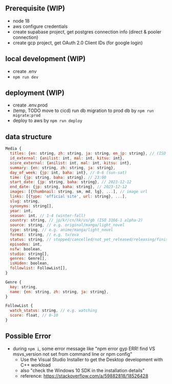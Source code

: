 ## Prerequisite (WIP)

- node 18
- aws configure credentials
- create supabase project, get postgres connection info (direct & pooler connection)
- create gcp project, get OAuth 2.0 Client IDs (for google login)

## local development (WIP)

- create .env
- `npm run dev`

## deployment (WIP)

- create .env.prod
- (temp, TODO move to cicd) run db migration to prod db by `npm run migrate:prod`
- deploy to aws by `npm run deploy`

## data structure

```js
Media {
  titles: {en: string, zh: string, ja: string, en_jp: string}, // (ISO 639-1)
  id_external: {anilist: int, mal: int, kitsu: int},
  score_external: {anilist: int, mal: int, kitsu: int},
  summary: {en: string, zh: string, ja: string},
  day_of_week: {jp: int, baha: int}, // 0-6 (sun-sat)
  time: {jp: string, baha: string}, // 23:00
  start_date: {jp: string, baha: string}, // 2023-12-12
  end_date: {jp: string, baha: string}, // 2023-12-12
  images: [{thumbnail: string, sm, md, lg}, ...], // image url
  links: [{type: 'official site', url: string}, ...],
  slug: string,
  synonyms: string[],
  year: int,
  season: int, // 1-4 (winter-fall)
  country: string, // jp/kr/cn/hk/us/gb (ISO 3166-1 alpha-2)
  source: string, // e.g. original/manga/light_novel
  type: string, // e.g. anime/manga/light_novel
  format: string, // e.g. tv/ova
  status: string, // stopped/cancelled/not_yet_released/releasing/finished
  episodes: int,
  nsfw: boolean,
  studio: string[],
  genres: Genre[],
  isHiden: boolean,
  followlist: FollowList[],
}

Genre {
  key: string,
  name: {en: string, zh: string, ja: string},
}

FollowList {
  watch_status: string, // e.g. watching
  score: float, // 0-10
}
```

## Possible Error

- during `npm i`, some error message like "npm error gyp ERR! find VS msvs_version not set from command line or npm config"
  - Use the Visual Studio Installer to get the Desktop development with C++ workload
  - also "check the Windows 10 SDK in the installation details"
  - reference: https://stackoverflow.com/a/59882818/18526428
